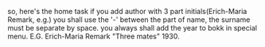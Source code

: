 so, here's the home task
if you add author with 3 part initials(Erich-Maria Remark, e.g.) you shall use the '-' between the part of name, the surname must be separate by space.
you always shall add the year to bokk in special menu.
E.G.
Erich-Maria Remark "Three mates" 1930.
